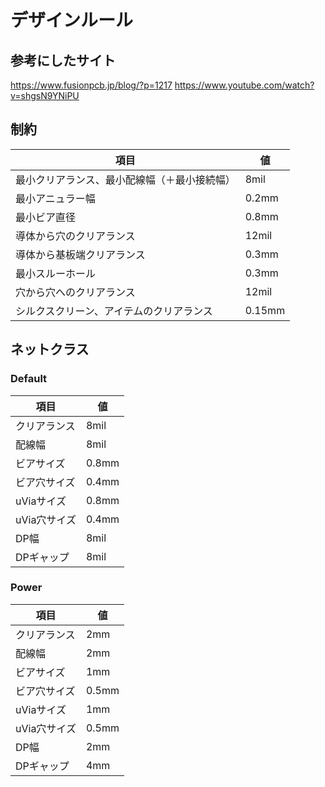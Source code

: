 # デザインルール

##  参考にしたサイト
https://www.fusionpcb.jp/blog/?p=1217
https://www.youtube.com/watch?v=shgsN9YNiPU


## 制約
| 項目 | 値 |
| --- | --- |
| 最小クリアランス、最小配線幅（＋最小接続幅） | 8mil |
| 最小アニュラー幅 | 0.2mm |
| 最小ビア直径 | 0.8mm |
| 導体から穴のクリアランス | 12mil |
| 導体から基板端クリアランス | 0.3mm |
| 最小スルーホール | 0.3mm |
| 穴から穴へのクリアランス | 12mil |
| シルクスクリーン、アイテムのクリアランス | 0.15mm |

## ネットクラス
### Default
| 項目 | 値 |
| --- | --- |
| クリアランス | 8mil |
| 配線幅 | 8mil |
| ビアサイズ | 0.8mm |
| ビア穴サイズ | 0.4mm |
| uViaサイズ | 0.8mm |
| uVia穴サイズ | 0.4mm |
| DP幅 | 8mil |
| DPギャップ | 8mil |



### Power
| 項目 | 値 |
| --- | --- |
| クリアランス | 2mm |
| 配線幅 | 2mm |
| ビアサイズ | 1mm |
| ビア穴サイズ | 0.5mm |
| uViaサイズ | 1mm |
| uVia穴サイズ | 0.5mm |
| DP幅 | 2mm |
| DPギャップ | 4mm |